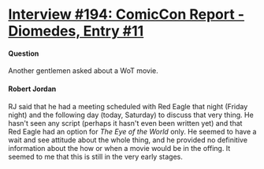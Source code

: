 # [Interview #194: ComicCon Report - Diomedes, Entry #11](https://www.theoryland.com/intvmain.php?i=194#11)

#### Question

Another gentlemen asked about a WoT movie.

#### Robert Jordan

RJ said that he had a meeting scheduled with Red Eagle that night (Friday night) and the following day (today, Saturday) to discuss that very thing. He hasn't seen any script (perhaps it hasn't even been written yet) and that Red Eagle had an option for
*The Eye of the World*
only. He seemed to have a wait and see attitude about the whole thing, and he provided no definitive information about the how or when a movie would be in the offing. It seemed to me that this is still in the very early stages.

